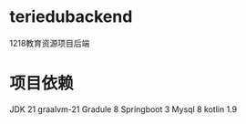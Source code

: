 # teriedubackend
 1218教育资源项目后端
# 项目依赖
 JDK 21 graalvm-21
 Gradule 8
 Springboot 3
 Mysql 8
 kotlin 1.9
